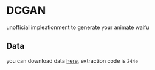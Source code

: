 # DCGAN
unofficial impleationment to generate your animate waifu

## Data
you can download data [here](https://pan.baidu.com/s/1r3sHQg1oA0JS1ziMUUZMZA), extraction code is `244e`
